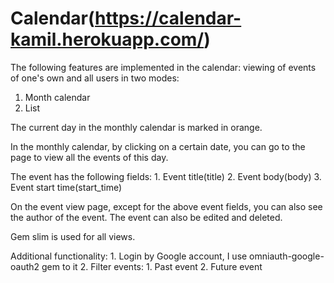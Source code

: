 # Calendar(https://calendar-kamil.herokuapp.com/)

The following features are implemented in the calendar: viewing of events of one's own and all users in two modes:
1. Month calendar
2. List 

The current day in the monthly calendar is marked in orange.

In the monthly calendar, by clicking on a certain date, you can go to the page to view all the events of this day.

The event has the following fields:
    1. Event title(title)
    2. Event body(body)
    3. Event start time(start_time)

On the event view page, except for the above event fields, you can also see the author of the event. The event can also be edited and deleted.

Gem slim is used for all views.

Additional functionality:
    1. Login by Google account, I use omniauth-google-oauth2 gem to it
    2. Filter events: 
        1. Past event
        2. Future event